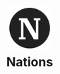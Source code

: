 <h1 align="center">
	<img src="../assets/logos/circle_logo.png" width="100" alt="Logo"/><br/>
	<img src="../assets/misc/transparent.png" height="30" width="0px"/>
	Nations
	<img src="../assets/misc/transparent.png" height="30" width="0px"/>
</h1>
